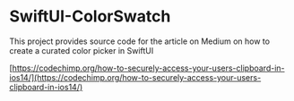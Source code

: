 # SwiftUI-ColorSwatch

This project provides source code for the article on Medium on how to create a curated color picker in SwiftUI

[https://codechimp.org/how-to-securely-access-your-users-clipboard-in-ios14/](https://codechimp.org/how-to-securely-access-your-users-clipboard-in-ios14/)
